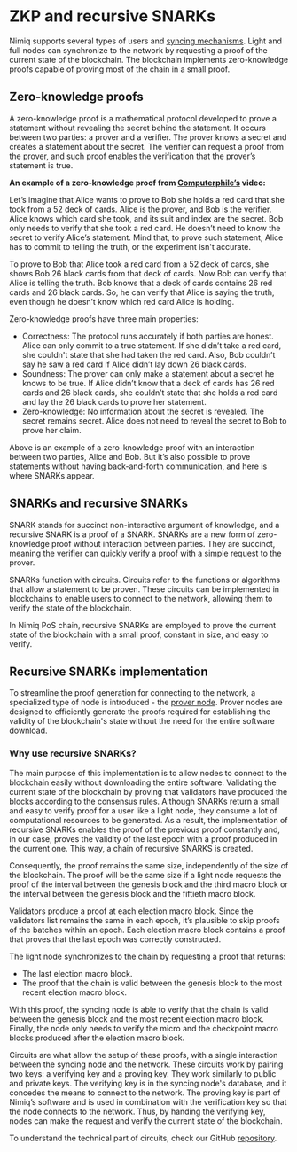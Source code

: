 # ZKP and recursive SNARKs

Nimiq supports several types of users and [syncing mechanisms](sync-protocol/nodes-and-sync.md). Light and full nodes can synchronize to the network by requesting a proof of the current state of the blockchain. The blockchain implements zero-knowledge proofs capable of proving most of the chain in a small proof.

## Zero-knowledge proofs

A zero-knowledge proof is a mathematical protocol developed to prove a statement without revealing the secret behind the statement. It occurs between two parties: a prover and a verifier. The prover knows a secret and creates a statement about the secret. The verifier can request a proof from the prover, and such proof enables the verification that the prover’s statement is true.

**An example of a zero-knowledge proof from [Computerphile’s](https://www.youtube.com/watch?v=HUs1bH85X9I) video:**

Let’s imagine that Alice wants to prove to Bob she holds a red card that she took from a 52 deck of cards. Alice is the prover, and Bob is the verifier. Alice knows which card she took, and its suit and index are the secret. Bob only needs to verify that she took a red card. He doesn’t need to know the secret to verify Alice’s statement. Mind that, to prove such statement, Alice has to commit to telling the truth, or the experiment isn't accurate.

To prove to Bob that Alice took a red card from a 52 deck of cards, she shows Bob 26 black cards from that deck of cards. Now Bob can verify that Alice is telling the truth. Bob knows that a deck of cards contains 26 red cards and 26 black cards. So, he can verify that Alice is saying the truth, even though he doesn’t know which red card Alice is holding.

Zero-knowledge proofs have three main properties:

- Correctness: The protocol runs accurately if both parties are honest. Alice can only commit to a true statement. If she didn’t take a red card, she couldn't state that she had taken the red card. Also, Bob couldn’t say he saw a red card if Alice didn’t lay down 26 black cards.
- Soundness: The prover can only make a statement about a secret he knows to be true. If Alice didn’t know that a deck of cards has 26 red cards and 26 black cards, she couldn’t state that she holds a red card and lay the 26 black cards to prove her statement.
- Zero-knowledge: No information about the secret is revealed. The secret remains secret. Alice does not need to reveal the secret to Bob to prove her claim.

Above is an example of a zero-knowledge proof with an interaction between two parties, Alice and Bob. But it’s also possible to prove statements without having back-and-forth communication, and here is where SNARKs appear.

## SNARKs and recursive SNARKs

SNARK stands for succinct non-interactive argument of knowledge, and a recursive SNARK is a proof of a SNARK. SNARKs are a new form of zero-knowledge proof without interaction between parties. They are succinct, meaning the verifier can quickly verify a proof with a simple request to the prover.

SNARKs function with circuits. Circuits refer to the functions or algorithms that allow a statement to be proven. These circuits can be implemented in blockchains to enable users to connect to the network, allowing them to verify the state of the blockchain.

In Nimiq PoS chain, recursive SNARKs are employed to prove the current state of the blockchain with a small proof, constant in size, and easy to verify.

## Recursive SNARKs implementation

To streamline the proof generation for connecting to the network, a specialized type of node is introduced - the [prover node](prover-node.md). Prover nodes are designed to efficiently generate the proofs required for establishing the validity of the blockchain's state without the need for the entire software download.

### Why use recursive SNARKs?

The main purpose of this implementation is to allow nodes to connect to the blockchain easily without downloading the entire software. Validating the current state of the blockchain by proving that validators have produced the blocks according to the consensus rules.
Although SNARKs return a small and easy to verify proof for a user like a light node, they consume a lot of computational resources to be generated. As a result, the implementation of recursive SNARKs enables the proof of the previous proof constantly and, in our case, proves the validity of the last epoch with a proof produced in the current one. This way, a chain of recursive SNARKS is created.

Consequently, the proof remains the same size, independently of the size of the blockchain. The proof will be the same size if a light node requests the proof of the interval between the genesis block and the third macro block or the interval between the genesis block and the fiftieth macro block.

Validators produce a proof at each election macro block. Since the validators list remains the same in each epoch, it’s plausible to skip proofs of the batches within an epoch. Each election macro block contains a proof that proves that the last epoch was correctly constructed.

The light node synchronizes to the chain by requesting a proof that returns:

- The last election macro block.
- The proof that the chain is valid between the genesis block to the most recent election macro block.

With this proof, the syncing node is able to verify that the chain is valid between the genesis block and the most recent election macro block. Finally, the node only needs to verify the micro and the checkpoint macro blocks produced after the election macro block.

Circuits are what allow the setup of these proofs, with a single interaction between the syncing node and the network. These circuits work by pairing two keys: a verifying key and a proving key. They work similarly to public and private keys. The verifying key is in the syncing node's database, and it concedes the means to connect to the network. The proving key is part of Nimiq’s software and is used in combination with the verification key so that the node connects to the network. Thus, by handing the verifying key, nodes can make the request and verify the current state of the blockchain.

To understand the technical part of circuits, check our GitHub [repository](https://github.com/nimiq/core-rs-albatross/tree/albatross/nano-zkp).
